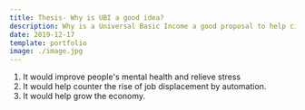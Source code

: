 ```yaml
---
title: Thesis- Why is UBI a good idea?
description: Why is a Universal Basic Income a good proposal to help citizens of the US?
date: 2019-12-17
template: portfolio
image: ./image.jpg
---
```


1. It would improve people's mental health and relieve stress
2. It would help counter the rise of job displacement by automation.
3. It would help grow the economy.
<br></br><br></br>
